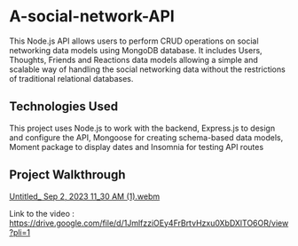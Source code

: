 # A-social-network-API

This Node.js API allows users to perform CRUD operations on social networking data models using MongoDB database. It includes Users, Thoughts, Friends and Reactions data models allowing a simple and scalable way of handling the social networking data without the restrictions of traditional relational databases.

## Technologies Used
This project uses Node.js to work with the backend, Express.js to design and configure the API, Mongoose for creating schema-based data models, Moment package to display dates and Insomnia for testing API routes

## Project Walkthrough

[Untitled_ Sep 2, 2023 11_30 AM (1).webm](https://github.com/Lishakuinkel/A-social-network-API/assets/130411719/bb0c52a1-1631-40d1-b95f-c54dc31bdd9a)

Link to the video : https://drive.google.com/file/d/1JmlfzziOEy4FrBrtvHzxu0XbDXlTO6OR/view?pli=1
